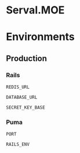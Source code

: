 # Serval.MOE

# Environments

## Production

### Rails

`REDIS_URL`

`DATABASE_URL`

`SECRET_KEY_BASE`

### Puma

`PORT`

`RAILS_ENV`
